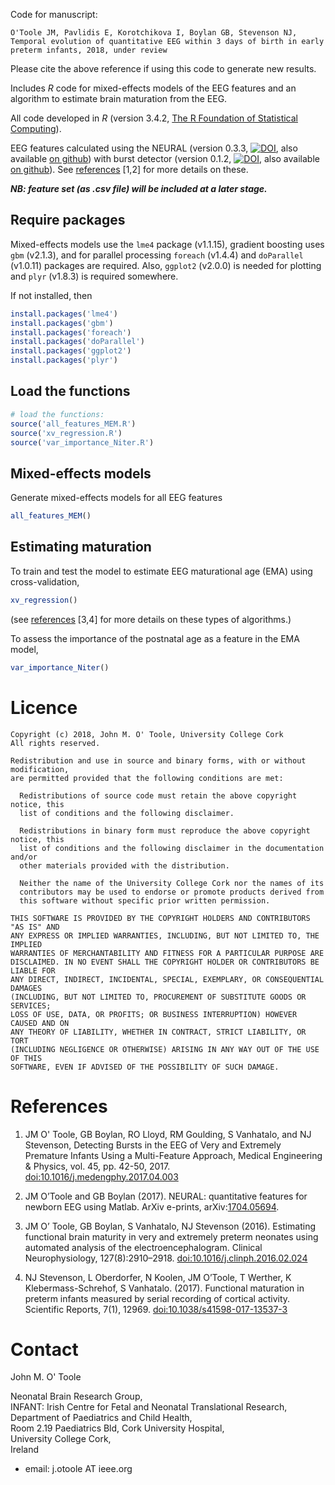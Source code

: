 Code for manuscript:

`O'Toole JM, Pavlidis E, Korotchikova I, Boylan GB, Stevenson NJ, Temporal evolution of
quantitative EEG within 3 days of birth in early preterm infants, 2018, under review`


Please cite the above reference if using this code to generate new results. 


Includes _R_ code for mixed-effects models of the EEG features and an algorithm to
estimate brain maturation from the EEG.

All code developed in _R_ (version 3.4.2, [The R Foundation of Statistical
Computing](http://www.r-project.org)).


EEG features calculated using the NEURAL (version 0.3.3,
[![DOI](https://zenodo.org/badge/DOI/10.5281/zenodo.1052811.svg)](https://doi.org/10.5281/zenodo.1052811),
also available [on github](https://github.com/otoolej/qEEG_feature_set)) with burst
detector (version 0.1.2,
[![DOI](https://zenodo.org/badge/42042482.svg)](https://zenodo.org/badge/latestdoi/42042482),
also available [on github](https://github.com/otoolej/burst_detector)). See
[references](#references) [1,2] for more details on these.


__*NB: feature set (as .csv file) will be included at a later stage.*__


## Require packages
Mixed-effects models use the `lme4` package (v1.1.15), gradient boosting uses `gbm`
(v2.1.3), and for parallel processing `foreach` (v1.4.4) and `doParallel` (v1.0.11)
packages are required. Also, `ggplot2` (v2.0.0) is needed for plotting and `plyr` (v1.8.3)
is required somewhere.

If not installed, then 

``` R
install.packages('lme4')
install.packages('gbm')
install.packages('foreach')
install.packages('doParallel')
install.packages('ggplot2')
install.packages('plyr')
```

## Load the functions

``` R
# load the functions:
source('all_features_MEM.R')	
source('xv_regression.R')	
source('var_importance_Niter.R')
```

## Mixed-effects models

Generate mixed-effects models for all EEG features
``` R
all_features_MEM()
```

## Estimating maturation

To train and test the model to estimate EEG maturational age (EMA) using cross-validation, 
``` R
xv_regression()
```
(see [references](#references) [3,4] for more details on these types of algorithms.)


To assess the importance of the postnatal age as a feature in the EMA model,
``` R
var_importance_Niter()
```



# Licence

```
Copyright (c) 2018, John M. O' Toole, University College Cork
All rights reserved.

Redistribution and use in source and binary forms, with or without modification,
are permitted provided that the following conditions are met:

  Redistributions of source code must retain the above copyright notice, this
  list of conditions and the following disclaimer.

  Redistributions in binary form must reproduce the above copyright notice, this
  list of conditions and the following disclaimer in the documentation and/or
  other materials provided with the distribution.

  Neither the name of the University College Cork nor the names of its
  contributors may be used to endorse or promote products derived from
  this software without specific prior written permission.

THIS SOFTWARE IS PROVIDED BY THE COPYRIGHT HOLDERS AND CONTRIBUTORS "AS IS" AND
ANY EXPRESS OR IMPLIED WARRANTIES, INCLUDING, BUT NOT LIMITED TO, THE IMPLIED
WARRANTIES OF MERCHANTABILITY AND FITNESS FOR A PARTICULAR PURPOSE ARE
DISCLAIMED. IN NO EVENT SHALL THE COPYRIGHT HOLDER OR CONTRIBUTORS BE LIABLE FOR
ANY DIRECT, INDIRECT, INCIDENTAL, SPECIAL, EXEMPLARY, OR CONSEQUENTIAL DAMAGES
(INCLUDING, BUT NOT LIMITED TO, PROCUREMENT OF SUBSTITUTE GOODS OR SERVICES;
LOSS OF USE, DATA, OR PROFITS; OR BUSINESS INTERRUPTION) HOWEVER CAUSED AND ON
ANY THEORY OF LIABILITY, WHETHER IN CONTRACT, STRICT LIABILITY, OR TORT
(INCLUDING NEGLIGENCE OR OTHERWISE) ARISING IN ANY WAY OUT OF THE USE OF THIS
SOFTWARE, EVEN IF ADVISED OF THE POSSIBILITY OF SUCH DAMAGE.
```

# References

1. JM O' Toole, GB Boylan, RO Lloyd, RM Goulding, S Vanhatalo, and NJ Stevenson,
   Detecting Bursts in the EEG of Very and Extremely Premature Infants Using a
   Multi-Feature Approach, Medical Engineering & Physics, vol. 45, pp. 42-50, 2017.
   [doi:10.1016/j.medengphy.2017.04.003](https://doi.org/10.1016/j.medengphy.2017.04.003)

2. JM O’Toole and GB Boylan (2017). NEURAL: quantitative features for newborn EEG using
   Matlab. ArXiv e-prints, arXiv:[1704.05694](https://arxiv.org/abs/1704.05694).

3. JM O’ Toole, GB Boylan, S Vanhatalo, NJ Stevenson (2016). Estimating functional brain
   maturity in very and extremely preterm neonates using automated analysis of the
   electroencephalogram. Clinical Neurophysiology,
   127(8):2910–2918. [doi:10.1016/j.clinph.2016.02.024](https://doi.org/10.1016/j.clinph.2016.02.024)

4. NJ Stevenson, L Oberdorfer, N Koolen, JM O’Toole, T Werther, K Klebermass-Schrehof, S
   Vanhatalo. (2017). Functional maturation in preterm infants measured by serial
   recording of cortical activity. Scientific Reports,
   7(1), 12969. [doi:10.1038/s41598-017-13537-3](http://doi.org/10.1038/s41598-017-13537-3)

# Contact

John M. O' Toole

Neonatal Brain Research Group,  
INFANT: Irish Centre for Fetal and Neonatal Translational Research,  
Department of Paediatrics and Child Health,  
Room 2.19 Paediatrics Bld, Cork University Hospital,  
University College Cork,  
Ireland

- email: j.otoole AT ieee.org

